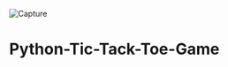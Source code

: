 ![Capture](https://user-images.githubusercontent.com/62800697/116817831-f8e9bd00-ab85-11eb-95b6-c08427fe7bb6.PNG)
# Python-Tic-Tack-Toe-Game
